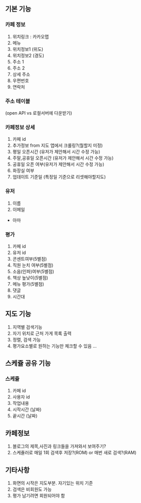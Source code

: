 
## 기본 기능
### 카페 정보
1. 위치링크 : 카카오맵
2. 메뉴
3. 위치정보1 (위도)
4. 위치정보2 (경도)
5. 주소 1
6. 주소 2
7. 상세 주소
8. 우편번호
9. 연락처

### 주소 테이블
(open API vs 로컬서버에 다운받기)

### 카페정보 상세
1. 카페 id
2. 추가정보 from 지도 앱에서 크롤링?(뭘할지 미정)
3. 평일 오픈시간 (유저가 제안해서 시간 수정 가능)
4. 주말,공휴일 오픈시간 (유저가 제안해서 시간 수정 가능)
5. 공휴일 오픈 여부(유저가 제안해서 시간 수정 가능)
6. 화장실 여부
7. 업데이트 기준일 (특정일 기준으로 리셋해야할지도)

### 유저
1. 이름
2. 이메일
- 아마 

### 평가
1. 카페 id
2. 유저 id
3. 콘센트여부(5별점)
4. 직원 눈치 여부(5별점)
5. 소음(인파)여부(5별점)
6. 책상 높낮이(5별점)
7. 메뉴 평가(5별점)
8. 댓글
9. 시간대


## 지도 기능
1. 지역별 검색기능
2. 자기 위치로 근처 가게 목록 출력
3. 정렬, 검색 가능
4. 평가요소별로 원하는 기능만 체크할 수 있음
…
## 스케쥴 공유 기능
### 스케쥴
1. 카페 id
2. 사용자 id
3. 작업내용
4. 시작시간 (날짜)
5. 끝시간 (날짜)

## 카페정보
1. 블로그의 제목,사진과 링크들을 가져와서 보여주기?
2. 스케쥴러로 매일 1회 검색후 저장?(ROM) or 매번 새로 검색?(RAM)


## 기타사항
1. 화면의 시작은 지도부분. 자기있는 위치 기준
2. 검색은 비회원도 가능
3. 평가 남기려면 회원되어야 함
